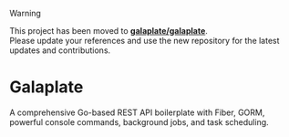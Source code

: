 > [!WARNING]  
> This project has been moved to **[galaplate/galaplate](https://github.com/galaplate/galaplate)**.  
> Please update your references and use the new repository for the latest updates and contributions.

# Galaplate

A comprehensive Go-based REST API boilerplate with Fiber, GORM, powerful console commands, background jobs, and task scheduling.
